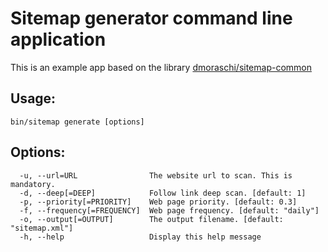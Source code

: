 Sitemap generator command line application
=======

This is an example app based on the library [dmoraschi/sitemap-common](https://github.com/danielemoraschi/sitemap-common/tree/v1.0.0)

Usage:
-------------
```shell
bin/sitemap generate [options]
```

Options:
-------------
```shell
  -u, --url=URL                The website url to scan. This is mandatory.
  -d, --deep[=DEEP]            Follow link deep scan. [default: 1]
  -p, --priority[=PRIORITY]    Web page priority. [default: 0.3]
  -f, --frequency[=FREQUENCY]  Web page frequency. [default: "daily"]
  -o, --output[=OUTPUT]        The output filename. [default: "sitemap.xml"]
  -h, --help                   Display this help message
```